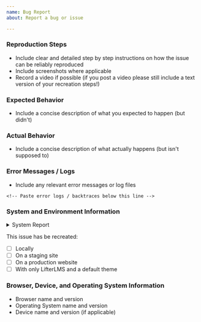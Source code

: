 ```yaml
---
name: Bug Report
about: Report a bug or issue

---
```


### Reproduction Steps

+ Include clear and detailed step by step instructions on how the issue can be reliably reproduced
+ Include screenshots where applicable
+ Record a video if possible (if you post a video please still include a text version of your recreation steps!)


### Expected Behavior

+ Include a concise description of what you expected to happen (but didn't)


### Actual Behavior

+ Include a concise description of what actually happens (but isn't supposed to)


### Error Messages / Logs

+ Include any relevant error messages or log files
```
<!-- Paste error logs / backtraces below this line -->

```

### System and Environment Information

<details>
<summary>System Report</summary>

<!-- Paste your System Report between the three backticks below this line -->
```


```

</details>


This issue has be recreated:
+ [ ] Locally
+ [ ] On a staging site
+ [ ] On a production website
+ [ ] With only LifterLMS and a default theme

### Browser, Device, and Operating System Information

+ Browser name and version
+ Operating System name and version
+ Device name and version (if applicable)

